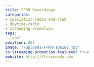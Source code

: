 ```yaml
---
title: FFRR Recordings
categories:
- specialist-radio-and-club
- daytime-radio
- streaming-promotion
tags:
- label
position: 267
image: "/uploads/FFRR-10a186.jpg"
is-streaming-promotion-featured: true
website: http://ffrrecords.com
---
```


